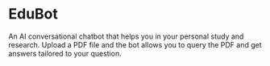 # EduBot
An AI conversational chatbot that helps you in your personal study and research. Upload a PDF file and the bot allows you to query the PDF and get answers tailored to your question.
